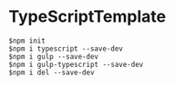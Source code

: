 # TypeScriptTemplate

```
$npm init
$npm i typescript --save-dev
$npm i gulp --save-dev
$npm i gulp-typescript --save-dev
$npm i del --save-dev
```
